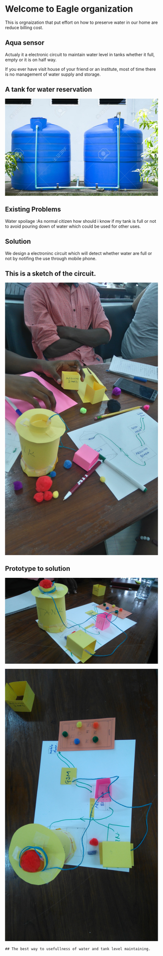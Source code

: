 # Welcome to Eagle organization
This is orgnaization that put effort on how to preserve water in our home are reduce billing cost.
## Aqua sensor
Actualy it a electronic circuit to maintain water level in tanks whether it full, empty or it is on half way.

If you ever have visit house of your friend or an institute, most of time there is no management of water supply and storage.

## A tank for water reservation
![Image](29374715-plastic-water-tank.jpg)


## Existing Problems
Water spoilage :As normal citizen how should i know if my tank is full or not to avoid pouring down of water which could be used for other 
uses.



## Solution 
We design a electroninc circuit which will detect whether water are full or not by notifing the use through mobile phone.

## This is a sketch of the circuit.

![Image](DSC_0523.JPG)

## Prototype to solution
![Image](DSC_0529.JPG)

![Image](DSC_0527.JPG)

`````
## The best way to usefullness of water and tank level maintaining.
`````
